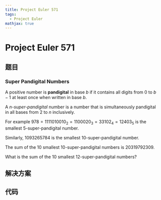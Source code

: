 ```yaml
---
title: Project Euler 571
tags:
  - Project Euler
mathjax: true
---
```

<escape><!-- more --></escape>
    
# Project Euler 571
## 题目
### Super Pandigital Numbers


A positive number is **pandigital** in base $b$ if it contains all digits from $0$ to $b - 1$ at least once when written in base $b$.

A *$n$-super-pandigital* number is a number that is simultaneously pandigital in all bases from $2$ to $n$ inclusively.

For example $978 = 1111010010_2 = 1100020_3 = 33102_4 = 12403_5$ is the smallest $5$-super-pandigital number.

Similarly, $1093265784$ is the smallest 10-super-pandigital number.

The sum of the $10$ smallest $10$-super-pandigital numbers is $20319792309$.

What is the sum of the $10$ smallest $12$-super-pandigital numbers?



## 解决方案


## 代码


